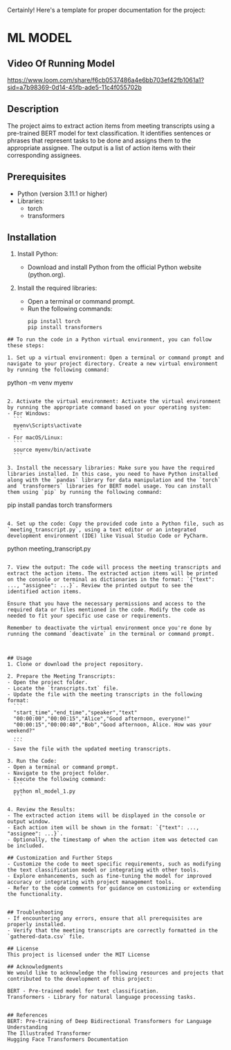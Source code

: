 Certainly! Here's a template for proper documentation for the project:

# ML MODEL


## Video Of Running Model
https://www.loom.com/share/f6cb0537486a4e6bb703ef42fb1061a1?sid=a7b98369-0d14-45fb-ade5-11c4f055702b


## Description
The project aims to extract action items from meeting transcripts using a pre-trained BERT model for text classification. It identifies sentences or phrases that represent tasks to be done and assigns them to the appropriate assignee. The output is a list of action items with their corresponding assignees.

## Prerequisites
- Python (version 3.11.1 or higher)
- Libraries:
  - torch 
  - transformers

## Installation
1. Install Python:
   - Download and install Python from the official Python website (python.org).

2. Install the required libraries:
   - Open a terminal or command prompt.
   - Run the following commands:
     ```
     pip install torch
     pip install transformers
```
## To run the code in a Python virtual environment, you can follow these steps:

1. Set up a virtual environment: Open a terminal or command prompt and navigate to your project directory. Create a new virtual environment by running the following command:
   ```
   python -m venv myenv
   ```

2. Activate the virtual environment: Activate the virtual environment by running the appropriate command based on your operating system:
   - For Windows:
     ```
     myenv\Scripts\activate
     ```
   - For macOS/Linux:
     ```
     source myenv/bin/activate
     ```

3. Install the necessary libraries: Make sure you have the required libraries installed. In this case, you need to have Python installed along with the `pandas` library for data manipulation and the `torch` and `transformers` libraries for BERT model usage. You can install them using `pip` by running the following command:
   ```
   pip install pandas torch transformers
   ```

4. Set up the code: Copy the provided code into a Python file, such as `meeting_transcript.py`, using a text editor or an integrated development environment (IDE) like Visual Studio Code or PyCharm.

   ```
   python meeting_transcript.py
   ```

7. View the output: The code will process the meeting transcripts and extract the action items. The extracted action items will be printed on the console or terminal as dictionaries in the format: `{"text": ..., "assignee": ...}`. Review the printed output to see the identified action items.

Ensure that you have the necessary permissions and access to the required data or files mentioned in the code. Modify the code as needed to fit your specific use case or requirements.

Remember to deactivate the virtual environment once you're done by running the command `deactivate` in the terminal or command prompt.



## Usage
1. Clone or download the project repository.

2. Prepare the Meeting Transcripts:
   - Open the project folder.
   - Locate the `transcripts.txt` file.
   - Update the file with the meeting transcripts in the following format:
     ```
     "start_time","end_time","speaker","text"
     "00:00:00","00:00:15","Alice","Good afternoon, everyone!"
     "00:00:15","00:00:40","Bob","Good afternoon, Alice. How was your weekend?"
     ...
     ```
   - Save the file with the updated meeting transcripts.

3. Run the Code:
   - Open a terminal or command prompt.
   - Navigate to the project folder.
   - Execute the following command:
     ```
     python ml_model_1.py
     ```

4. Review the Results:
   - The extracted action items will be displayed in the console or output window.
   - Each action item will be shown in the format: `{"text": ..., "assignee": ...}`.
   - Optionally, the timestamp of when the action item was detected can be included.

## Customization and Further Steps
- Customize the code to meet specific requirements, such as modifying the text classification model or integrating with other tools.
- Explore enhancements, such as fine-tuning the model for improved accuracy or integrating with project management tools.
- Refer to the code comments for guidance on customizing or extending the functionality.


## Troubleshooting
- If encountering any errors, ensure that all prerequisites are properly installed.
- Verify that the meeting transcripts are correctly formatted in the `gathered-data.csv` file.

## License
This project is licensed under the MIT License

## Acknowledgments
We would like to acknowledge the following resources and projects that contributed to the development of this project:

BERT - Pre-trained model for text classification.
Transformers - Library for natural language processing tasks.


## References
BERT: Pre-training of Deep Bidirectional Transformers for Language Understanding
The Illustrated Transformer
Hugging Face Transformers Documentation
